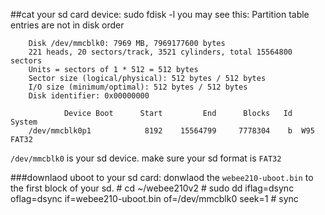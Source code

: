 ##cat your sd card device:
        sudo fdisk -l
 you may see this:
        Partition table entries are not in disk order

        Disk /dev/mmcblk0: 7969 MB, 7969177600 bytes
        221 heads, 20 sectors/track, 3521 cylinders, total 15564800 sectors
        Units = sectors of 1 * 512 = 512 bytes
        Sector size (logical/physical): 512 bytes / 512 bytes
        I/O size (minimum/optimal): 512 bytes / 512 bytes
        Disk identifier: 0x00000000

                Device Boot      Start         End      Blocks   Id  System
        /dev/mmcblk0p1            8192    15564799     7778304    b  W95 FAT32

`/dev/mmcblk0` is your sd device. make sure your sd format is `FAT32`


###downlaod uboot to your sd card:
donwlaod the `webee210-uboot.bin` to the first block of your sd.
        # cd ~/webee210v2
        # sudo dd iflag=dsync oflag=dsync if=webee210-uboot.bin of=/dev/mmcblk0 seek=1 
        # sync


